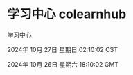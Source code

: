 # 学习中心 colearnhub
[学习中心](http://219.139.197.74:56308/colearnhub/)

2024年 10月 27日 星期日 02:10:02 CST

2024年 10月 26日 星期六 18:10:02 GMT
